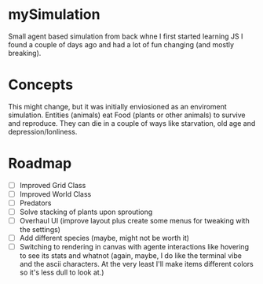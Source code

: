 # mySimulation
Small agent based simulation from back whne I first started learning JS I found a couple of days ago and had a lot of fun changing (and mostly breaking).

# Concepts
This might change, but it was initially enviosioned as an enviroment simulation. Entities (animals) eat Food (plants or other animals) to survive and reproduce. They can die in a couple of ways like starvation, old age and depression/lonliness.

# Roadmap

- [ ] Improved Grid Class
- [ ] Improved World Class
- [ ] Predators
- [ ] Solve stacking of plants upon sproutiong
- [ ] Overhaul UI (improve layout plus create some menus for tweaking with the settings)
- [ ] Add different species (maybe, might not be worth it)
- [ ] Switching to rendering in canvas with agente interactions like hovering to see its stats and whatnot (again, maybe, I do like the terminal vibe and the ascii characters. At the very least I'll make items different colors so it's less dull to look at.)
